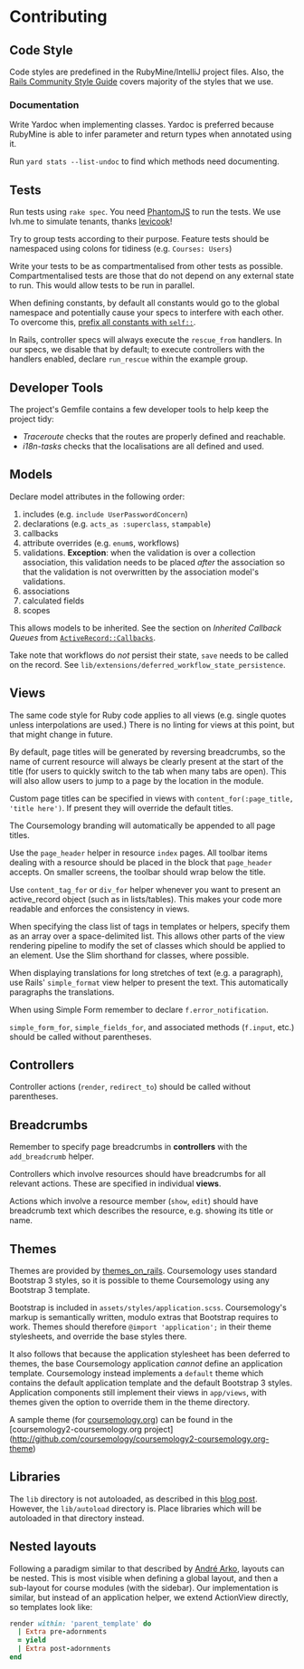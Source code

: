 # Contributing

## Code Style
Code styles are predefined in the RubyMine/IntelliJ project files. Also, the
[Rails Community Style Guide](https://github.com/bbatsov/ruby-style-guide) covers majority of the
styles that we use.

### Documentation
Write Yardoc when implementing classes. Yardoc is preferred because RubyMine is able to infer
parameter and return types when annotated using it.

Run `yard stats --list-undoc` to find which methods need documenting.

## Tests
Run tests using `rake spec`. You need [PhantomJS](http://phantomjs.org/) to run the tests. We use
lvh.me to simulate tenants, thanks [levicook](http://github.com/levicook)!

Try to group tests according to their purpose. Feature tests should be namespaced using colons
for tidiness (e.g. `Courses: Users`)

Write your tests to be as compartmentalised from other tests as possible. Compartmentalised tests
are those that do not depend on any external state to run. This would allow tests to be run in
parallel.

When defining constants, by default all constants would go to the global namespace and
potentially cause your specs to interfere with each other. To overcome this,
[prefix all constants with `self::`](http://stackoverflow.com/a/6025300).

In Rails, controller specs will always execute the `rescue_from` handlers. In our specs, we
disable that by default; to execute controllers with the handlers enabled, declare `run_rescue`
within the example group.

## Developer Tools
The project's Gemfile contains a few developer tools to help keep the project tidy:

 - _Traceroute_ checks that the routes are properly defined and reachable.
 - _i18n-tasks_ checks that the localisations are all defined and used.

## Models
Declare model attributes in the following order:

 1. includes (e.g. `include UserPasswordConcern`)
 2. declarations (e.g. `acts_as :superclass`, `stampable`)
 3. callbacks
 4. attribute overrides (e.g. `enum`s, workflows)
 5. validations. **Exception**: when the validation is over a collection association, this
    validation needs to be placed _after_ the association so that the validation is not
    overwritten by the association model's validations.
 6. associations
 7. calculated fields
 8. scopes

This allows models to be inherited. See the section on _Inherited Callback Queues_ from
[`ActiveRecord::Callbacks`](http://api.rubyonrails.org/classes/ActiveRecord/Callbacks.html#module-ActiveRecord::Callbacks-label-Inheritable+callback+queues).

Take note that workflows do *not* persist their state, `save` needs to be called on the record.
See `lib/extensions/deferred_workflow_state_persistence`.

## Views
The same code style for Ruby code applies to all views (e.g. single quotes unless interpolations
are used.) There is no linting for views at this point, but that might change in future.

By default, page titles will be generated by reversing breadcrumbs, so the name of current resource
will always be clearly present at the start of the title (for users to quickly switch to the tab
when many tabs are open). This will also allow users to jump to a page by the location in the
module.

Custom page titles can be specified in views with `content_for(:page_title, 'title here')`. If
present they will override the default titles.

The Coursemology branding will automatically be appended to all page titles.

Use the `page_header` helper in resource `index` pages. All toolbar items dealing with a resource
should be placed in the block that `page_header` accepts. On smaller screens, the toolbar should
wrap below the title.

Use `content_tag_for` or `div_for` helper whenever you want to present an active_record object (such
as in lists/tables). This makes your code more readable and enforces the consistency in views.

When specifying the class list of tags in templates or helpers, specify them as an array over a
space-delimited list. This allows other parts of the view rendering pipeline to modify the set of
classes which should be applied to an element. Use the Slim shorthand for classes, where possible.

When displaying translations for long stretches of text (e.g. a paragraph), use Rails'
`simple_format` view helper to present the text. This automatically paragraphs the translations.

When using Simple Form remember to declare `f.error_notification`.

`simple_form_for`, `simple_fields_for`, and associated methods (`f.input`, etc.) should be called
without parentheses.

## Controllers

Controller actions (`render`, `redirect_to`) should be called without parentheses.

## Breadcrumbs
Remember to specify page breadcrumbs in **controllers** with the `add_breadcrumb` helper.

Controllers which involve resources should have breadcrumbs for all relevant actions. These are
specified in individual **views**.

Actions which involve a resource member (`show`, `edit`) should have breadcrumb text which describes
the resource, e.g. showing its title or name.

## Themes
Themes are provided by [themes_on_rails](https://github.com/yoolk/themes_on_rails). Coursemology
uses standard Bootstrap 3 styles, so it is possible to theme Coursemology using any Bootstrap 3
template.

Bootstrap is included in `assets/styles/application.scss`. Coursemology's markup is semantically
written, modulo extras that Bootstrap requires to work. Themes should therefore `@import
'application';` in their theme stylesheets, and override the base styles there.

It also follows that because the application stylesheet has been deferred to themes, the base
Coursemology application _cannot_ define an application template. Coursemology instead implements a
`default` theme which contains the default application template and the default Bootstrap 3 styles.
Application components still implement their views in `app/views`, with themes given the option to
override them in the theme directory.

A sample theme (for [coursemology.org](http://coursemology.org)) can be found in the
[coursemology2-coursemology.org project]
(http://github.com/coursemology/coursemology2-coursemology.org-theme)

## Libraries
The `lib` directory is not autoloaded, as described in this [blog post](http://hakunin.com/rails3-load-paths#if-you-add-code-in-your-lib-directory). However, the `lib/autoload`
directory is. Place libraries which will be autoloaded in that directory instead.

## Nested layouts
Following a paradigm similar to that described by [André Arko](http://andre.arko.net/2013/02/02/nested-layouts-on-rails--31/),
layouts can be nested. This is most visible when defining a global layout, and then a sub-layout
for course modules (with the sidebar). Our implementation is similar, but instead of an
application helper, we extend ActionView directly, so templates look like:

 ```ruby
 render within: 'parent_template' do
   | Extra pre-adornments
   = yield
   | Extra post-adornments
 end
 ```

